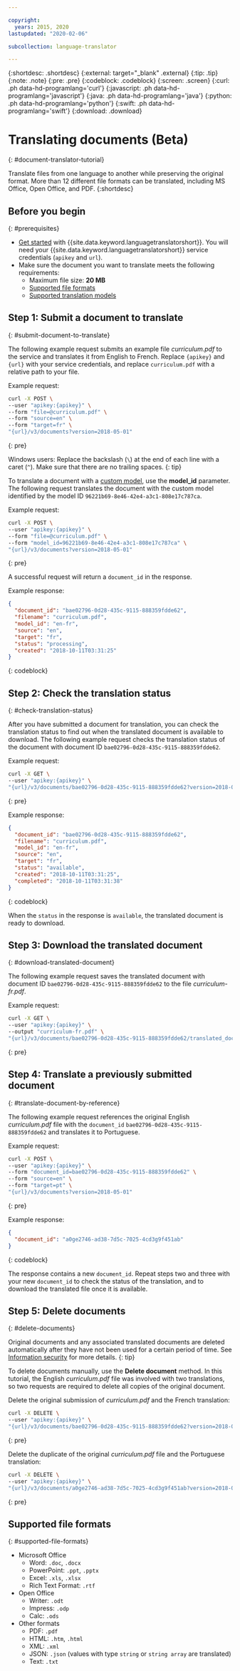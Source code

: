 ```yaml
---

copyright:
  years: 2015, 2020
lastupdated: "2020-02-06"

subcollection: language-translator

---
```


{:shortdesc: .shortdesc}
{:external: target="_blank" .external}
{:tip: .tip}
{:note: .note}
{:pre: .pre}
{:codeblock: .codeblock}
{:screen: .screen}
{:curl: .ph data-hd-programlang='curl'}
{:javascript: .ph data-hd-programlang='javascript'}
{:java: .ph data-hd-programlang='java'}
{:python: .ph data-hd-programlang='python'}
{:swift: .ph data-hd-programlang='swift'}
{:download: .download}

# Translating documents (Beta)
{: #document-translator-tutorial}

Translate files from one language to another while preserving the original format. More than 12 different file formats can be translated, including MS Office, Open Office, and PDF.
{:shortdesc}

## Before you begin
{: #prerequisites}

- [Get started](/docs/language-translator?topic=language-translator-gettingstarted) with {{site.data.keyword.languagetranslatorshort}}. You will need your {{site.data.keyword.languagetranslatorshort}} service credentials (`apikey` and `url`).
- Make sure the document you want to translate meets the following requirements:
    - Maximum file size: **20 MB**
    - [Supported file formats](#supported-file-formats)
    - [Supported translation models](/docs/language-translator?topic=language-translator-translation-models)

## Step 1: Submit a document to translate
{: #submit-document-to-translate}

The following example request submits an example file *curriculum.pdf* to the service and translates it from English to French. Replace `{apikey}` and `{url}` with your service credentials, and replace `curriculum.pdf` with a relative path to your file.

Example request:
```sh
curl -X POST \
--user "apikey:{apikey}" \
--form "file=@curriculum.pdf" \
--form "source=en" \
--form "target=fr" \
"{url}/v3/documents?version=2018-05-01"
```
{: pre}

Windows users: Replace the backslash (`\`) at the end of each line with a caret (`^`). Make sure that there are no trailing spaces.
{: tip}

To translate a document with a [custom model](/docs/language-translator?topic=language-translator-customizing), use the **model_id** parameter. The following request translates the document with the custom model identified by the model ID `96221b69-8e46-42e4-a3c1-808e17c787ca`.

Example request:
```sh
curl -X POST \
--user "apikey:{apikey}" \
--form "file=@curriculum.pdf" \
--form "model_id=96221b69-8e46-42e4-a3c1-808e17c787ca" \
"{url}/v3/documents?version=2018-05-01"
```
{: pre}

A successful request will return a `document_id` in the response.

Example response:
```json
{
  "document_id": "bae02796-0d28-435c-9115-888359fdde62",
  "filename": "curriculum.pdf",
  "model_id": "en-fr",
  "source": "en",
  "target": "fr",
  "status": "processing",
  "created": "2018-10-11T03:31:25"
}
```
{: codeblock}

## Step 2: Check the translation status
{: #check-translation-status}

After you have submitted a document for translation, you can check the translation status to find out when the translated document is available to download. The following example request checks the translation status of the document with document ID  `bae02796-0d28-435c-9115-888359fdde62`.

Example request:
```sh
curl -X GET \
--user "apikey:{apikey}" \
"{url}/v3/documents/bae02796-0d28-435c-9115-888359fdde62?version=2018-05-01"
```
{: pre}

Example response:
```json
{
  "document_id": "bae02796-0d28-435c-9115-888359fdde62",
  "filename": "curriculum.pdf",
  "model_id": "en-fr",
  "source": "en",
  "target": "fr",
  "status": "available",
  "created": "2018-10-11T03:31:25",
  "completed": "2018-10-11T03:31:38"
}
```
{: codeblock}

When the `status` in the response is `available`, the translated document is ready to download.

## Step 3: Download the translated document
{: #download-translated-document}

The following example request saves the translated document with document ID `bae02796-0d28-435c-9115-888359fdde62` to the file *curriculum-fr.pdf*.

Example request:
```sh
curl -X GET \
--user "apikey:{apikey}" \
--output "curriculum-fr.pdf" \
"{url}/v3/documents/bae02796-0d28-435c-9115-888359fdde62/translated_document?version=2018-05-01"
```
{: pre}

## Step 4: Translate a previously submitted document
{: #translate-document-by-reference}

The following example request references the original English *curriculum.pdf* file with the `document_id` `bae02796-0d28-435c-9115-888359fdde62` and translates it to Portuguese.

Example request:
```sh
curl -X POST \
--user "apikey:{apikey}" \
--form "document_id=bae02796-0d28-435c-9115-888359fdde62" \
--form "source=en" \
--form "target=pt" \
"{url}/v3/documents?version=2018-05-01"
```
{: pre}

Example response:
```json
{
  "document_id": "a0ge2746-ad38-7d5c-7025-4cd3g9f451ab"
}
```
{: codeblock}

The response contains a new `document_id`. Repeat steps two and three with your new `document_id` to check the status of the translation, and to download the translated file once it is available.

## Step 5: Delete documents
{: #delete-documents}

Original documents and any associated translated documents are deleted automatically after they have not been used for a certain period of time. See [Information security](/docs/language-translator?topic=language-translator-information-security) for more details.
{: tip}

To delete documents manually, use the **Delete document** method. In this tutorial, the English *curriculum.pdf* file was involved with two translations, so two requests are required to delete all copies of the original document.

Delete the original submission of *curriculum.pdf* and the French translation:
```sh
curl -X DELETE \
--user "apikey:{apikey}" \
"{url}/v3/documents/bae02796-0d28-435c-9115-888359fdde62?version=2018-05-01"
```
{: pre}

Delete the duplicate of the original *curriculum.pdf* file and the Portuguese translation:
```sh
curl -X DELETE \
--user "apikey:{apikey}" \
"{url}/v3/documents/a0ge2746-ad38-7d5c-7025-4cd3g9f451ab?version=2018-05-01"
```
{: pre}

## Supported file formats
{: #supported-file-formats}

- Microsoft Office
    - Word: `.doc`, `.docx`
    - PowerPoint: `.ppt`, `.pptx`
    - Excel: `.xls`, `.xlsx`
    - Rich Text Format: `.rtf`
- Open Office
    - Writer: `.odt`
    - Impress: `.odp`
    - Calc: `.ods`
- Other formats
    - PDF: `.pdf`
    - HTML: `.htm`, `.html`
    - XML: `.xml`
    - JSON: `.json` (values with type `string` or `string array` are translated)
    - Text: `.txt`
